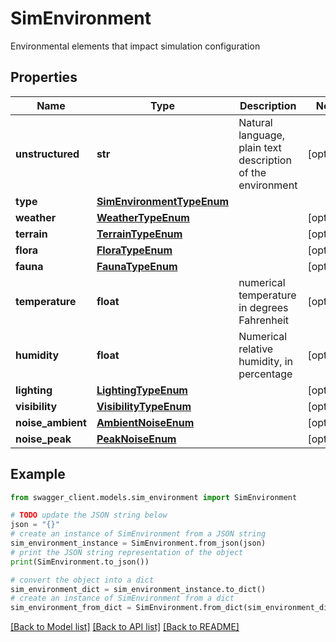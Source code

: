 # SimEnvironment

Environmental elements that impact simulation configuration

## Properties

Name | Type | Description | Notes
------------ | ------------- | ------------- | -------------
**unstructured** | **str** | Natural language, plain text description of the environment | [optional] 
**type** | [**SimEnvironmentTypeEnum**](SimEnvironmentTypeEnum.md) |  | 
**weather** | [**WeatherTypeEnum**](WeatherTypeEnum.md) |  | [optional] 
**terrain** | [**TerrainTypeEnum**](TerrainTypeEnum.md) |  | [optional] 
**flora** | [**FloraTypeEnum**](FloraTypeEnum.md) |  | [optional] 
**fauna** | [**FaunaTypeEnum**](FaunaTypeEnum.md) |  | [optional] 
**temperature** | **float** | numerical temperature in degrees Fahrenheit | [optional] 
**humidity** | **float** | Numerical relative humidity, in percentage | [optional] 
**lighting** | [**LightingTypeEnum**](LightingTypeEnum.md) |  | [optional] 
**visibility** | [**VisibilityTypeEnum**](VisibilityTypeEnum.md) |  | [optional] 
**noise_ambient** | [**AmbientNoiseEnum**](AmbientNoiseEnum.md) |  | [optional] 
**noise_peak** | [**PeakNoiseEnum**](PeakNoiseEnum.md) |  | [optional] 

## Example

```python
from swagger_client.models.sim_environment import SimEnvironment

# TODO update the JSON string below
json = "{}"
# create an instance of SimEnvironment from a JSON string
sim_environment_instance = SimEnvironment.from_json(json)
# print the JSON string representation of the object
print(SimEnvironment.to_json())

# convert the object into a dict
sim_environment_dict = sim_environment_instance.to_dict()
# create an instance of SimEnvironment from a dict
sim_environment_from_dict = SimEnvironment.from_dict(sim_environment_dict)
```
[[Back to Model list]](../README.md#documentation-for-models) [[Back to API list]](../README.md#documentation-for-api-endpoints) [[Back to README]](../README.md)



